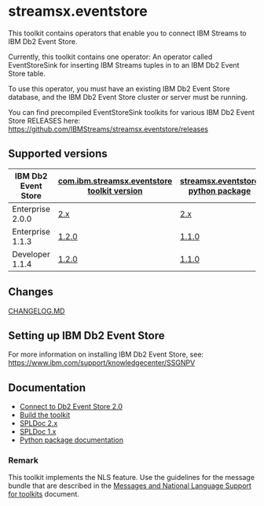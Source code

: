 # streamsx.eventstore

This toolkit contains operators that enable you to connect IBM Streams to IBM Db2 Event Store.

Currently, this toolkit contains one operator: An operator called EventStoreSink for inserting IBM Streams tuples in to an IBM Db2 Event Store table.

To use this operator, you must have an existing IBM Db2 Event Store database, and the IBM Db2 Event Store cluster or server must be running. 

You can find precompiled EventStoreSink toolkits for various IBM Db2 Event Store RELEASES here:
<https://github.com/IBMStreams/streamsx.eventstore/releases>


## Supported versions

IBM Db2 Event Store            | [com.ibm.streamsx.eventstore toolkit version](https://github.com/IBMStreams/streamsx.eventstore/releases) | [streamsx.eventstore python package](https://pypi.org/project/streamsx.eventstore/) |
--------            | -------------- | -----------  |
Enterprise 2.0.0	            | [2.x](https://github.com/IBMStreams/streamsx.eventstore/releases/latest)  | [2.x](https://pypi.org/project/streamsx.eventstore/) |
Enterprise 1.1.3             | [1.2.0](https://github.com/IBMStreams/streamsx.eventstore/releases/tag/v1.2.0-Enterprise-v1.1.3)      |  [1.1.0](https://pypi.org/project/streamsx.eventstore/1.1.0/) |
Developer 1.1.4	            | [1.2.0](https://github.com/IBMStreams/streamsx.eventstore/releases/tag/v1.2.0-Developer-v1.1.4)  |  [1.1.0](https://pypi.org/project/streamsx.eventstore/1.1.0/) |


## Changes
[CHANGELOG.MD](com.ibm.streamsx.eventstore/CHANGELOG.md)

## Setting up IBM Db2 Event Store

For more information on installing IBM Db2 Event Store, see:
<https://www.ibm.com/support/knowledgecenter/SSGNPV>

## Documentation

* [Connect to Db2 Event Store 2.0](https://developer.ibm.com/streamsdev/2019/07/10/connect-to-db2-event-store/)
* [Build the toolkit](BUILD.md)
* [SPLDoc 2.x](https://ibmstreams.github.io/streamsx.eventstore/doc/spldoc2.0/html/)
* [SPLDoc 1.x](https://ibmstreams.github.io/streamsx.eventstore/doc/spldoc1.0/html/)
* [Python package documentation](http://streamsxeventstore.readthedocs.io)

### Remark

This toolkit implements the NLS feature. Use the guidelines for the message bundle that are described in the [Messages and National Language Support for toolkits](https://github.com/IBMStreams/administration/wiki/Messages-and-National-Language-Support-for-toolkits) document.


